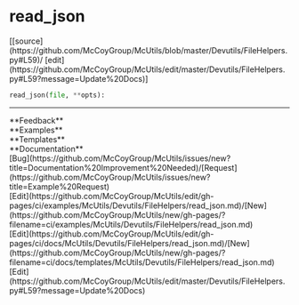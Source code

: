 # <a id="McUtils.Devutils.FileHelpers.read_json">read_json</a>
<div class="docs-source-link" markdown="1">
[[source](https://github.com/McCoyGroup/McUtils/blob/master/Devutils/FileHelpers.py#L59)/
[edit](https://github.com/McCoyGroup/McUtils/edit/master/Devutils/FileHelpers.py#L59?message=Update%20Docs)]
</div>

```python
read_json(file, **opts): 
```













---


<div markdown="1" class="text-secondary">
<div class="container">
  <div class="row">
   <div class="col" markdown="1">
**Feedback**   
</div>
   <div class="col" markdown="1">
**Examples**   
</div>
   <div class="col" markdown="1">
**Templates**   
</div>
   <div class="col" markdown="1">
**Documentation**   
</div>
   <div class="col" markdown="1">
   
</div>
   <div class="col" markdown="1">
   
</div>
   <div class="col" markdown="1">
   
</div>
</div>
  <div class="row">
   <div class="col" markdown="1">
[Bug](https://github.com/McCoyGroup/McUtils/issues/new?title=Documentation%20Improvement%20Needed)/[Request](https://github.com/McCoyGroup/McUtils/issues/new?title=Example%20Request)   
</div>
   <div class="col" markdown="1">
[Edit](https://github.com/McCoyGroup/McUtils/edit/gh-pages/ci/examples/McUtils/Devutils/FileHelpers/read_json.md)/[New](https://github.com/McCoyGroup/McUtils/new/gh-pages/?filename=ci/examples/McUtils/Devutils/FileHelpers/read_json.md)   
</div>
   <div class="col" markdown="1">
[Edit](https://github.com/McCoyGroup/McUtils/edit/gh-pages/ci/docs/McUtils/Devutils/FileHelpers/read_json.md)/[New](https://github.com/McCoyGroup/McUtils/new/gh-pages/?filename=ci/docs/templates/McUtils/Devutils/FileHelpers/read_json.md)   
</div>
   <div class="col" markdown="1">
[Edit](https://github.com/McCoyGroup/McUtils/edit/master/Devutils/FileHelpers.py#L59?message=Update%20Docs)   
</div>
   <div class="col" markdown="1">
   
</div>
   <div class="col" markdown="1">
   
</div>
   <div class="col" markdown="1">
   
</div>
</div>
</div>
</div>